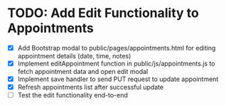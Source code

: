 # TODO: Add Edit Functionality to Appointments

- [x] Add Bootstrap modal to public/pages/appointments.html for editing appointment details (date, time, notes)
- [x] Implement editAppointment function in public/js/appointments.js to fetch appointment data and open edit modal
- [x] Implement save handler to send PUT request to update appointment
- [x] Refresh appointments list after successful update
- [ ] Test the edit functionality end-to-end
